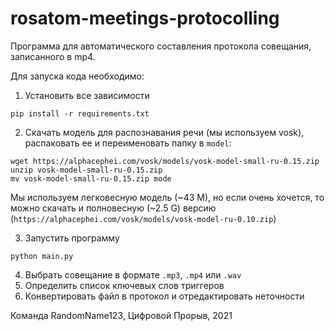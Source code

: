 # rosatom-meetings-protocolling

Программа для автоматического составления протокола совещания, записанного в mp4.

Для запуска кода необходимо:

1. Установить все зависимости

  `pip install -r requirements.txt`
  
2. Скачать модель для распознавания речи (мы используем vosk), распаковать ее и переименовать папку в `model`:

```
wget https://alphacephei.com/vosk/models/vosk-model-small-ru-0.15.zip
unzip vosk-model-small-ru-0.15.zip
mv vosk-model-small-ru-0.15.zip mode
```

Мы используем легковесную модель (~43 М), но если очень хочется, то можно скачать и полновесную (~2.5 G) версию (`https://alphacephei.com/vosk/models/vosk-model-ru-0.10.zip`)

3. Запустить программу

  `python main.py`
  
4. Выбрать совещание в формате `.mp3`, `.mp4` или `.wav`
5. Определить список ключевых слов триггеров
6. Конвертировать файл в протокол и отредактировать неточности

Команда RandomName123, 
Цифровой Прорыв, 2021
